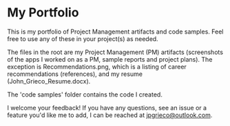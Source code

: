 # My Portfolio
This is my portfolio of Project Management artifacts and code samples. Feel free to use
any of these in your project(s) as needed. 

The files in the root are my Project Management (PM) artifacts (screenshots of the apps I
worked on as a PM, sample reports and project plans). The exception is Recommendations.png, 
which is a listing of career recommendations (references), and my resume (John_Grieco_Resume.docx).  

The 'code samples' folder contains the code I created. 

I welcome your feedback! If you have any questions, see an issue or a feature you'd 
like me to add, I can be reached at jpgrieco@outlook.com. 


